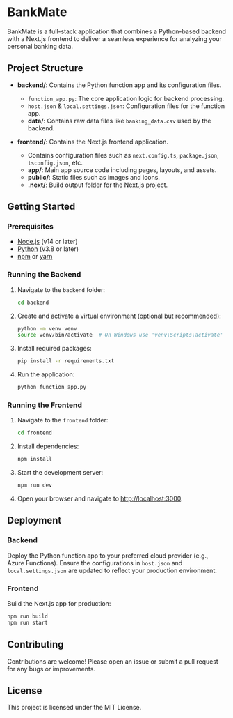 # BankMate

BankMate is a full-stack application that combines a Python-based backend with a Next.js frontend to deliver a seamless experience for analyzing your personal banking data.

## Project Structure

- **backend/**: Contains the Python function app and its configuration files.
  - `function_app.py`: The core application logic for backend processing.
  - `host.json` & `local.settings.json`: Configuration files for the function app.
  - **data/**: Contains raw data files like `banking_data.csv` used by the backend.

- **frontend/**: Contains the Next.js frontend application.
  - Contains configuration files such as `next.config.ts`, `package.json`, `tsconfig.json`, etc.
  - **app/**: Main app source code including pages, layouts, and assets.
  - **public/**: Static files such as images and icons.
  - **.next/**: Build output folder for the Next.js project.

## Getting Started

### Prerequisites

- [Node.js](https://nodejs.org/) (v14 or later)
- [Python](https://www.python.org/) (v3.8 or later)
- [npm](https://www.npmjs.com/) or [yarn](https://yarnpkg.com/)

### Running the Backend

1. Navigate to the `backend` folder:
   ```sh
   cd backend
   ```
2. Create and activate a virtual environment (optional but recommended):
   ```sh
   python -m venv venv
   source venv/bin/activate  # On Windows use 'venv\Scripts\activate'
   ```
3. Install required packages:
   ```sh
   pip install -r requirements.txt
   ```
4. Run the application:
   ```sh
   python function_app.py
   ```

### Running the Frontend

1. Navigate to the `frontend` folder:
   ```sh
   cd frontend
   ```
2. Install dependencies:
   ```sh
   npm install
   ```
3. Start the development server:
   ```sh
   npm run dev
   ```
4. Open your browser and navigate to [http://localhost:3000](http://localhost:3000).

## Deployment

### Backend

Deploy the Python function app to your preferred cloud provider (e.g., Azure Functions). Ensure the configurations in `host.json` and `local.settings.json` are updated to reflect your production environment.

### Frontend

Build the Next.js app for production:
```sh
npm run build
npm run start
```

## Contributing

Contributions are welcome! Please open an issue or submit a pull request for any bugs or improvements.

## License

This project is licensed under the MIT License.